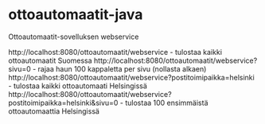 # ottoautomaatit-java
Ottoautomaatit-sovelluksen webservice

http://localhost:8080/ottoautomaatit/webservice - tulostaa kaikki ottoautomaatit Suomessa
http://localhost:8080/ottoautomaatit/webservice?sivu=0 - rajaa haun 100 kappaletta per sivu (nollasta alkaen)
http://localhost:8080/ottoautomaatit/webservice?postitoimipaikka=helsinki - tulostaa kaikki ottoautomaati Helsingissä
http://localhost:8080/ottoautomaatit/webservice?postitoimipaikka=helsinki&sivu=0 - tulostaa 100 ensimmäistä ottoautomaattia Helsingissä
